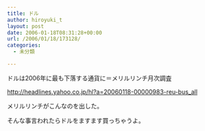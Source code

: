 ```yaml
---
title: ドル
author: hiroyuki_t
layout: post
date: 2006-01-18T08:31:28+00:00
url: /2006/01/18/173128/
categories:
  - 未分類

---
```

<div class="section">
  <p>
    ドルは2006年に最も下落する通貨に＝メリルリンチ月次調査
  </p>
  
  <p>
    <a href="http://headlines.yahoo.co.jp/hl?a=20060118-00000983-reu-bus_all" target="_blank">http://headlines.yahoo.co.jp/hl?a=20060118-00000983-reu-bus_all</a>
  </p>
  
  <p>
    メリルリンチがこんなのを出した。
  </p>
  
  <p>
    そんな事言われたらドルをますます買っちゃうよ。
  </p>
</div>